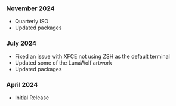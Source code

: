 ### November 2024

- Quarterly ISO 
- Updated packages


### July 2024

- Fixed an issue with XFCE not using ZSH as the default terminal
- Updated some of the LunaWolf artwork
- Updated packages

### April 2024

- Initial Release
